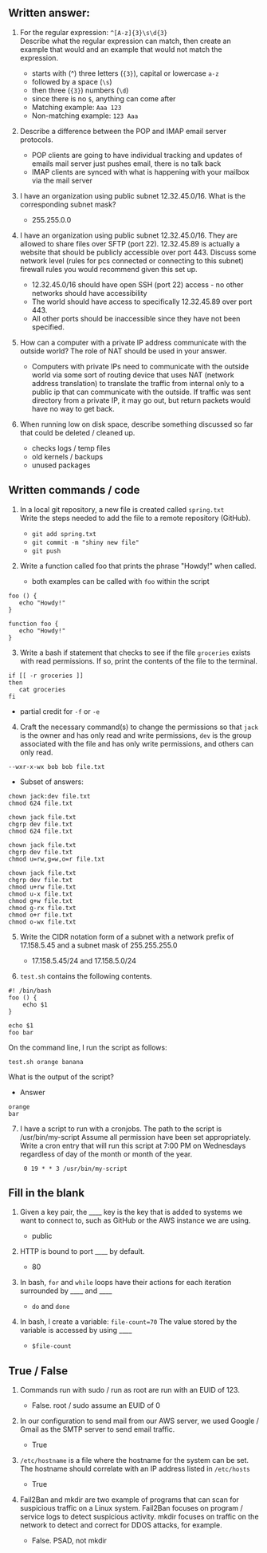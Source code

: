 ## Written answer:
1. For the regular expression: `^[A-z]{3}\s\d{3}`  
   Describe what the regular expression can match, then create an example that would and an example that would not match the expression.

   - starts with (^) three letters (`{3}`), capital or lowercase `a-z`
   - followed by a space (`\s`)
   - then three (`{3}`) numbers (`\d`)
   - since there is no `$`, anything can come after
   - Matching example: `Aaa 123`
   - Non-matching example: `123 Aaa`

2. Describe a difference between the POP and IMAP email server protocols.

   - POP clients are going to have individual tracking and updates of emails mail server just pushes email, there is no talk back
   - IMAP clients are synced with what is happening with your mailbox via the mail server 

3. I have an organization using public subnet 12.32.45.0/16.  What is the corresponding subnet mask?

   - 255.255.0.0

4. I have an organization using public subnet 12.32.45.0/16.  They are allowed to share files over SFTP (port 22).  12.32.45.89 is actually a website that should be publicly accessible over port 443.  Discuss some network level (rules for pcs connected or connecting to this subnet) firewall rules you would recommend given this set up.

   - 12.32.45.0/16 should have open SSH (port 22) access - no other networks should have accessibility
   - The world should have access to specifically 12.32.45.89 over port 443.
   - All other ports should be inaccessible since they have not been specified.

5. How can a computer with a private IP address communicate with the outside world?  The role of NAT should be used in your answer.

   - Computers with private IPs need to communicate with the outside world via some sort of routing device that uses NAT (network address translation) to translate the traffic from internal only to a public ip that can communicate with the outside.  If traffic was sent directory from a private IP, it may go out, but return packets would have no way to get back.

6. When running low on disk space, describe something discussed so far that could be deleted / cleaned up.

   - checks logs / temp files
   - old kernels / backups
   - unused packages

## Written commands / code
1. In a local git repository, a new file is created called `spring.txt`  
   Write the steps needed to add the file to a remote repository (GitHub).

   - `git add spring.txt`
   - `git commit -m "shiny new file"`
   - `git push`

2. Write a function called foo that prints the phrase "Howdy!" when called.  
   - both examples can be called with `foo` within the script
```
foo () {
   echo "Howdy!"
}
```
```
function foo {
   echo "Howdy!"
}
```

3. Write a bash if statement that checks to see if the file `groceries` exists with read permissions. If so, print the contents of the file to the terminal.

```
if [[ -r groceries ]]
then
   cat groceries
fi
```
   - partial credit for `-f` or `-e`

4. Craft the necessary command(s) to change the permissions so that `jack` is the owner and has only read and write permissions, `dev` is the group associated with the file and has only write permissions, and others can only read.

```
--wxr-x-wx bob bob file.txt
```

   - Subset of answers:
```
chown jack:dev file.txt
chmod 624 file.txt
```
```
chown jack file.txt
chgrp dev file.txt
chmod 624 file.txt
```
```
chown jack file.txt
chgrp dev file.txt
chmod u=rw,g=w,o=r file.txt
```
```
chown jack file.txt
chgrp dev file.txt
chmod u+rw file.txt
chmod u-x file.txt
chmod g+w file.txt
chmod g-rx file.txt
chmod o+r file.txt
chmod o-wx file.txt
```

5. Write the CIDR notation form of a subnet with a network prefix of 17.158.5.45 and a subnet mask of 255.255.255.0

   - 17.158.5.45/24 and 17.158.5.0/24 

6. `test.sh` contains the following contents.
```
#! /bin/bash
foo () {
    echo $1
}

echo $1
foo bar
```
On the command line, I run the script as follows:
```
test.sh orange banana
```
What is the output of the script?

   - Answer
```
orange
bar
```

7. I have a script to run with a cronjobs.  The path to the script is /usr/bin/my-script  Assume all permission have been set appropriately.  Write a cron entry that will run this script at 7:00 PM on Wednesdays regardless of day of the month or month of the year.

   ` 0 19 * * 3 /usr/bin/my-script`

## Fill in the blank
1. Given a key pair, the ____ key is the key that is added to systems we want to connect to, such as GitHub or the AWS instance we are using.

   - public

2. HTTP is bound to port ____ by default.

   - 80

3. In bash, `for` and `while` loops have their actions for each iteration surrounded by ____ and ____

   - `do` and `done`

4. In bash, I create a variable: `file-count=70`  The value stored by the variable is accessed by using ____

   - `$file-count`

## True / False
1. Commands run with sudo / run as root are run with an EUID of 123.

   - False.  root / sudo assume an EUID of 0

2. In our configuration to send mail from our AWS server, we used Google / Gmail as the SMTP server to send email traffic.

   - True

3. `/etc/hostname` is a file where the hostname for the system can be set.  The hostname should correlate with an IP address listed in `/etc/hosts`

   - True

4. Fail2Ban and mkdir are two example of programs that can scan for suspicious traffic on a Linux system.  Fail2Ban focuses on program / service logs to detect suspicious activity.  mkdir focuses on traffic on the network to detect and correct for DDOS attacks, for example.

   - False.  PSAD, not mkdir